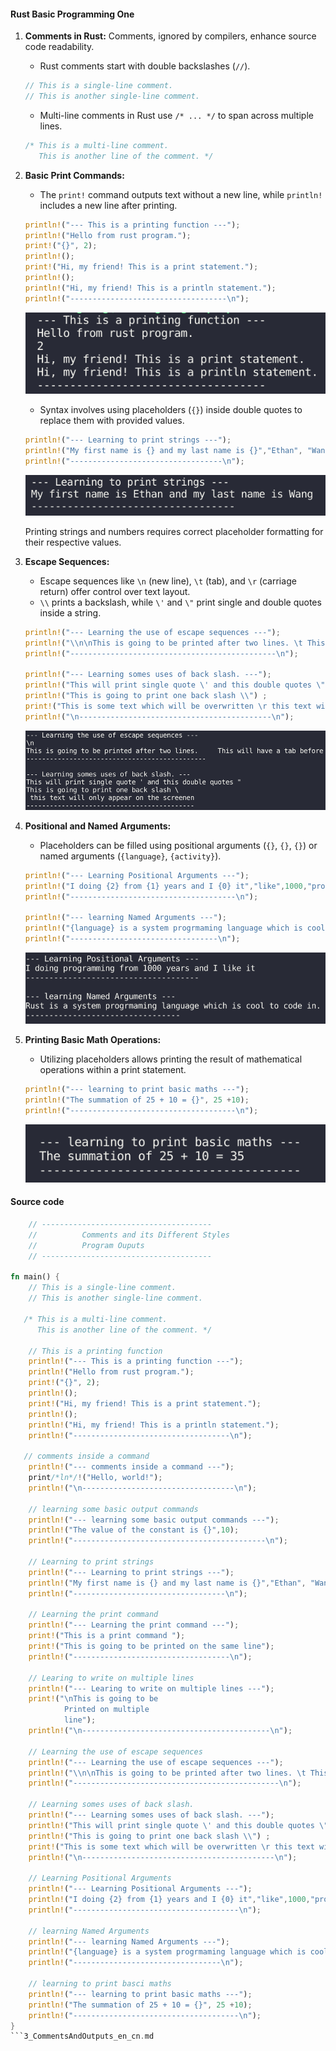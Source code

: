 #### Rust Basic Programming One

1. **Comments in Rust:**
   Comments, ignored by compilers, enhance source code readability.
   - Rust comments start with double backslashes (`//`).

   ```rust
   // This is a single-line comment.
   // This is another single-line comment.
   ```

   - Multi-line comments in Rust use `/* ... */` to span across multiple lines.

   ```rust
   /* This is a multi-line comment.
      This is another line of the comment. */
   ```

2. **Basic Print Commands:**
   - The `print!` command outputs text without a new line, while `println!` includes a new line after printing.

   ```rust
   println!("--- This is a printing function ---");
   println!("Hello from rust program.");
   print!("{}", 2);
   println!();
   print!("Hi, my friend! This is a print statement.");
   println!();
   println!("Hi, my friend! This is a println statement.");
   println!("-----------------------------------\n");
   ```
   ![](./assets/3_print_commands.png)

   - Syntax involves using placeholders (`{}`) inside double quotes to replace them with provided values.

   ```rust
   println!("--- Learning to print strings ---");
   println!("My first name is {} and my last name is {}","Ethan", "Wang");
   println!("----------------------------------\n");
   ```
   ![](./assets/3_learning_to_print_strings.png)

   Printing strings and numbers requires correct placeholder formatting for their respective values.

3. **Escape Sequences:**
   - Escape sequences like `\n` (new line), `\t` (tab), and `\r` (carriage return) offer control over text layout.
   - `\\` prints a backslash, while `\'` and `\"` print single and double quotes inside a string.
   
   ```rust
   println!("--- Learning the use of escape sequences ---");
   println!("\\n\nThis is going to be printed after two lines. \t This will have a tab before");
   println!("----------------------------------------------\n");

   println!("--- Learning somes uses of back slash. ---");
   println!("This will print single quote \' and this double quotes \"");
   println!("This is going to print one back slash \\") ;
   print!("This is some text which will be overwritten \r this text will only appear on the screen");
   println!("\n-------------------------------------------\n");
   ```
   ![](./assets/3_escape_sequences.png)

4. **Positional and Named Arguments:**
   - Placeholders can be filled using positional arguments (`{}`, `{}`, `{}`) or named arguments (`{language}`, `{activity}`).

   ```rust
   println!("--- Learning Positional Arguments ---");
   println!("I doing {2} from {1} years and I {0} it","like",1000,"programming"); 
   println!("-------------------------------------\n");

   println!("--- learning Named Arguments ---");
   println!("{language} is a system progrmaming language which is cool to {activity} in.", language="Rust", activity = "code");
   println!("---------------------------------\n");
   ```
   ![](./assets/3_positional_and_namd_arguments.png)

5. **Printing Basic Math Operations:**
   - Utilizing placeholders allows printing the result of mathematical operations within a print statement.
  
   ```rust
   println!("--- learning to print basic maths ---");
   println!("The summation of 25 + 10 = {}", 25 +10);
   println!("-------------------------------------\n");
   ```

   ![](./assets/3_learning_to_print_basic_maths.png)

#### Source code
```rust
    // --------------------------------------
    //          Comments and its Different Styles
    //          Program Ouputs
    // --------------------------------------

fn main() {
    // This is a single-line comment.
    // This is another single-line comment.

   /* This is a multi-line comment.
      This is another line of the comment. */
   
    // This is a printing function
    println!("--- This is a printing function ---");
    println!("Hello from rust program.");
    print!("{}", 2);
    println!();
    print!("Hi, my friend! This is a print statement.");
    println!();
    println!("Hi, my friend! This is a println statement.");
    println!("-----------------------------------\n");

   // comments inside a command
    println!("--- comments inside a command ---");
    print/*ln*/!("Hello, world!");
    println!("\n----------------------------------\n");

    // learning some basic output commands
    println!("--- learning some basic output commands ---");
    println!("The value of the constant is {}",10);
    println!("-------------------------------------------\n");

    // Learning to print strings 
    println!("--- Learning to print strings ---");
    println!("My first name is {} and my last name is {}","Ethan", "Wang");
    println!("----------------------------------\n");

    // Learning the print command 
    println!("--- Learning the print command ---");
    print!("This is a print command "); 
    print!("This is going to be printed on the same line");
    println!("-----------------------------------\n");

    // Learing to write on multiple lines
    println!("--- Learing to write on multiple lines ---");
    print!("\nThis is going to be
            Printed on multiple 
            line");
    println!("\n------------------------------------------\n");
        
    // Learning the use of escape sequences 
    println!("--- Learning the use of escape sequences ---");
    println!("\\n\nThis is going to be printed after two lines. \t This will have a tab before");
    println!("----------------------------------------------\n");

    // Learning somes uses of back slash.
    println!("--- Learning somes uses of back slash. ---");
    println!("This will print single quote \' and this double quotes \"");
    println!("This is going to print one back slash \\") ;
    print!("This is some text which will be overwritten \r this text will only appear on the screen");
    println!("\n-------------------------------------------\n");

    // Learning Positional Arguments
    println!("--- Learning Positional Arguments ---");
    println!("I doing {2} from {1} years and I {0} it","like",1000,"programming"); 
    println!("-------------------------------------\n");

    // learning Named Arguments 
    println!("--- learning Named Arguments ---");
    println!("{language} is a system progrmaming language which is cool to {activity} in.", language="Rust", activity = "code");
    println!("---------------------------------\n");

    // learning to print basci maths 
    println!("--- learning to print basic maths ---");
    println!("The summation of 25 + 10 = {}", 25 +10);
    println!("-------------------------------------\n");
}
```3_CommentsAndOutputs_en_cn.md